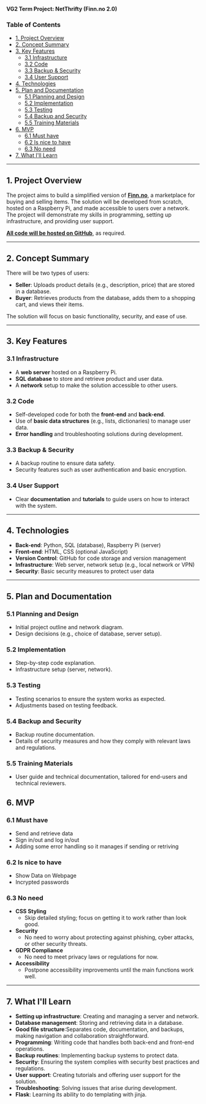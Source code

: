 **VG2 Term Project: NetThrifty (Finn.no 2.0)**

### Table of Contents
- [1. Project Overview](#1-project-overview)
- [2. Concept Summary](#2-concept-summary)
- [3. Key Features](#3-key-features)
  - [3.1 Infrastructure](#31-infrastructure)
  - [3.2 Code](#32-code)
  - [3.3 Backup \& Security](#33-backup--security)
  - [3.4 User Support](#34-user-support)
- [4. Technologies](#4-technologies)
- [5. Plan and Documentation](#5-plan-and-documentation)
  - [5.1 Planning and Design](#51-planning-and-design)
  - [5.2 Implementation](#52-implementation)
  - [5.3 Testing](#53-testing)
  - [5.4 Backup and Security](#54-backup-and-security)
  - [5.5 Training Materials](#55-training-materials)
- [6. MVP](#6-mvp)
  - [6.1 Must have](#61-must-have)
  - [6.2 Is nice to have](#62-is-nice-to-have)
  - [6.3 No need](#63-no-need)
- [7. What I'll Learn](#7-what-ill-learn)

---

## 1. Project Overview
The project aims to build a simplified version of [**Finn.no**](https://www.finn.no/), a marketplace for buying and selling items. The solution will be developed from scratch, hosted on a Raspberry Pi, and made accessible to users over a network. The project will demonstrate my skills in programming, setting up infrastructure, and providing user support. 

[**All code will be hosted on GitHub**](https://github.com/HenrikHaalandDev/VG2-Term-Project-NetThrifty), as required.

---

## 2. Concept Summary

There will be two types of users:

- **Seller**: Uploads product details (e.g., description, price) that are stored in a database.
- **Buyer**: Retrieves products from the database, adds them to a shopping cart, and views their items.

The solution will focus on basic functionality, security, and ease of use.

---

## 3. Key Features

### 3.1 Infrastructure
- A **web server** hosted on a Raspberry Pi.
- **SQL database** to store and retrieve product and user data.
- A **network** setup to make the solution accessible to other users.

### 3.2 Code
- Self-developed code for both the **front-end** and **back-end**.
- Use of **basic data structures** (e.g., lists, dictionaries) to manage user data.
- **Error handling** and troubleshooting solutions during development.

### 3.3 Backup & Security
- A backup routine to ensure data safety.
- Security features such as user authentication and basic encryption.

### 3.4 User Support
- Clear **documentation** and **tutorials** to guide users on how to interact with the system.

---

## 4. Technologies

- **Back-end**: Python, SQL (database), Raspberry Pi (server)
- **Front-end**: HTML, CSS (optional JavaScript)
- **Version Control**: GitHub for code storage and version management
- **Infrastructure**: Web server, network setup (e.g., local network or VPN)
- **Security**: Basic security measures to protect user data

---

## 5. Plan and Documentation

### 5.1 Planning and Design
- Initial project outline and network diagram.
- Design decisions (e.g., choice of database, server setup).

### 5.2 Implementation
- Step-by-step code explanation.
- Infrastructure setup (server, network).

### 5.3 Testing
- Testing scenarios to ensure the system works as expected.
- Adjustments based on testing feedback.

### 5.4 Backup and Security
- Backup routine documentation.
- Details of security measures and how they comply with relevant laws and regulations.

### 5.5 Training Materials
- User guide and technical documentation, tailored for end-users and technical reviewers.


## 6. MVP

### 6.1 Must have
- Send and retrieve data
- Sign in/out and log in/out
- Adding some error handling so it manages if sending or retriving 

### 6.2 Is nice to have
- Show Data on Webpage
- Incrypted passwords

### 6.3 No need
- **CSS Styling**
  - Skip detailed styling; focus on getting it to work rather than look good.
- **Security**
  - No need to worry about protecting against phishing, cyber attacks, or other security threats.
- **GDPR Compliance** 
  - No need to meet privacy laws or regulations for now.
- **Accessibility**
  - Postpone accessibility improvements until the main functions work well.


---

## 7. What I'll Learn

- **Setting up infrastructure**: Creating and managing a server and network.
- **Database management**: Storing and retrieving data in a database.
- **Good file structure**:Separates code, documentation, and backups, making navigation and collaboration straightforward.
- **Programming**: Writing code that handles both back-end and front-end operations.
- **Backup routines**: Implementing backup systems to protect data.
- **Security**: Ensuring the system complies with security best practices and regulations.
- **User support**: Creating tutorials and offering user support for the solution.
- **Troubleshooting**: Solving issues that arise during development.
- **Flask**: Learning its ability to do templating with jinja.